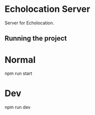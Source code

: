 # Echolocation Server
Server for Echolocation.

## Running the project

# Normal
npm run start

# Dev
npm run dev